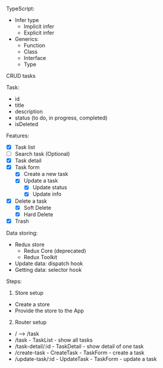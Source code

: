 TypeScript:
- Infer type
  - Implicit infer
  - Explicit infer
- Generics:
  - Function
  - Class
  - Interface
  - Type

CRUD tasks

Task:
- id
- title
- description
- status (to do, in progress, completed)
- isDeleted

Features:
- [x] Task list
- [ ] Search task (Optional)
- [x] Task detail
- [x] Task form
  - [x] Create a new task
  - [x] Update a task
    - [x] Update status
    - [x] Update info
- [x] Delete a task
  - [x] Soft Delete
  - [x] Hard Delete
- [x] Trash

Data storing:
- Redux store
  + Redux Core (deprecated)
  + Redux Toolkit
- Update data: dispatch hook
- Getting data: selector hook

Steps:

1. Store setup
  - Create a store
  - Provide the store to the App

2. Router setup
  - / --> /task
  - /task - TaskList - show all tasks
  - /task-detail/:id - TaskDetail - show detail of one task
  - /create-task - CreateTask - TaskForm - create a task
  - /update-task/:id - UpdateTask - TaskForm - update a task
